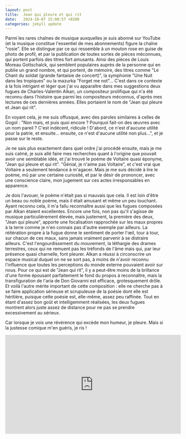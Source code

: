 ```yaml
---
layout: post
title:  Jean qui pleure et qui rit
date:   2024-10-07 15:00:57 +0200
categories: jekyll update
---
```


Parmi les rares chaînes de musique auxquelles je suis abonné sur YouTube (et la musique constitue l'essentiel de mes abonnements) figure la chaîne "rosie". Elle se distingue par ce qui ressemble à un mouton rose en guise de photo de profil, et par la publication de toutes sortes de pièces méconnues, qui portent parfois des titres fort amusants. Ainsi des pièces de Louis Moreau Gottschalck, qui semblent populaires auprès de la personne qui en publie un grand nombre, et qui portent, de mémoire, des titres comme "Le Chant du soldat (grande fantaisie de concert)", la symphonie "Une Nuit dans les tropiques" ou la mazurka "Forget me not"... C'est dans ce contexte à la fois intrigant et léger que j'ai vu apparaître dans mes suggestions deux fugues de Charles-Valentin Alkan, un compositeur prolifique qui n'a été reconnu dans l'histoire que parmi les compositeurs méconnus, d'après mes lectures de ces dernières années. Elles portaient le nom de "Jean qui pleure et Jean qui rit".

En voyant cela, je me suis offusqué, avec des paroles similaires à celles de Gogol : "Non mais, et puis quoi encore ? Pourquoi fait-on des œuvres avec un nom pareil ? C'est indécent, ridicule ! D'abord, ce n'est d'aucune utilité pour la patrie, et ensuite... ensuite, ce n'est d'aucune utilité non plus...", et je passe sur le reste.

Je ne sais plus exactement dans quel ordre j'ai procédé ensuite, mais je me suis calmé, je suis allé faire mes recherches quant à l'origine que pouvait avoir une semblable idée, et j'ai trouvé le poème de Voltaire quasi éponyme, "Jean qui pleure et qui rit". "Génial, je n'aime pas Voltaire", et c'est vrai que Voltaire a seulement tendance à m'agacer. Mais je me suis décidé à lire le poème, mû par une certaine curiosité, et par le désir de prononcer, avec une conscience claire, mon jugement sur ces actes irresponsables en apparence.

Je dois l'avouer, le poème n'était pas si mauvais que cela. Il est loin d'être un beau ou noble poème, mais il était amusant et même un peu touchant. Ayant reconnu cela, il m'a fallu reconnaître aussi que les fugues composées par Alkan étaient excellentes. Encore une fois, non pas qu'il s'agisse de musique particulièrement élevée, mais justement, la première des deux, "Jean qui pleure", apporte une focalisation rapprochée sur les maux propres à la terre comme je n'en connais pas d'autre exemple par ailleurs. La réitération propre à la fugue donne le sentiment de porter l'œil, tour à tour, sur chacun de ces maux, sans jamais vraiment parvenir à se distraire ailleurs. C'est l'engourdissement du mouvement, la léthargie des drames terrestres, ceux qui ne remuent pas les tréfonds de l'âme mais qui, par leur présence quasi charnelle, font pleurer. Alkan a réussi à circonscrire un espace musical duquel on ne se sort pas, à moins de n'avoir reconnu l'influence que toutes les perceptions du monde externe pouvaient avoir sur nous. Pour ce qui est de "Jean qui rit", il y a peut-être moins de la brillance d'une forme épousant parfaitement le fond du propos à reconnaître, mais la transfiguration de l'aria de Don Giovanni est efficace, grotesquement drôle. Et voilà l'autre mérite important de cette composition : elle ne cherche pas à se faire application sérieuse et scrupuleuse de la poésie dont elle est héritière, puisque cette poésie est, elle-même, assez peu raffinée. Tout en étant d'assez bon goût et intelligemment réalisées, les deux fugues montrent alors juste assez de distance pour ne pas se prendre excessivement au sérieux.

Car lorsque je vois une révérence qui excède mon humeur, je pleure. Mais si la justesse comique m'en guéris, je ris !

<iframe width="560" height="315" src="https://www.youtube.com/embed/TYVvttC38OQ?si=bcsN9Tq4niMEXGM1" title="YouTube video player" frameborder="0" allow="accelerometer; autoplay; clipboard-write; encrypted-media; gyroscope; picture-in-picture; web-share" referrerpolicy="strict-origin-when-cross-origin" allowfullscreen></iframe>
